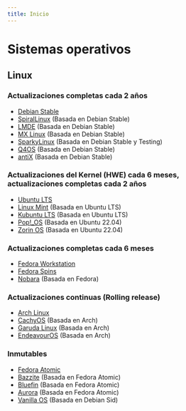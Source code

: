 ```yaml
---
title: Inicio
---
```


# Sistemas operativos

## Linux

### Actualizaciones completas cada 2 años

- [Debian Stable](https://debian.org/)
- [SpiralLinux](https://spirallinux.github.io/) (Basada en Debian Stable)
- [LMDE](https://linuxmint.com/download_lmde.php) (Basada en Debian Stable)
- [MX Linux](https://mxlinux.org/) (Basada en Debian Stable)
- [SparkyLinux](https://sparkylinux.org/) (Basada en Debian Stable y Testing)
- [Q4OS](https://q4os.org/) (Basada en Debian Stable)
- [antiX](https://antixlinux.com/) (Basada en Debian Stable)

### Actualizaciones del Kernel (HWE) cada 6 meses, actualizaciones completas cada 2 años

- [Ubuntu LTS](https://ubuntu.com/desktop)
- [Linux Mint](https://linuxmint.com/) (Basada en Ubuntu LTS)
- [Kubuntu LTS](https://kubuntu.org/) (Basada en Ubuntu LTS)
- [Pop!_OS](https://pop.system76.com/) (Basada en Ubuntu 22.04)
- [Zorin OS](https://zorin.com/os/) (Basada en Ubuntu 22.04)

### Actualizaciones completas cada 6 meses

- [Fedora Workstation](https://fedoraproject.org/workstation/)
- [Fedora Spins](https://fedoraproject.org/spins/)
- [Nobara](https://nobaraproject.org/) (Basada en Fedora)

### Actualizaciones continuas (Rolling release)

- [Arch Linux](https://archlinux.org/)
- [CachyOS](https://cachyos.org/) (Basada en Arch)
- [Garuda Linux](https://garudalinux.org/) (Basada en Arch)
- [EndeavourOS](https://endeavouros.com/) (Basada en Arch)

### Inmutables
- [Fedora Atomic](https://fedoraproject.org/atomic-desktops/)
- [Bazzite](https://bazzite.gg/) (Basada en Fedora Atomic)
- [Bluefin](https://projectbluefin.io/) (Basada en Fedora Atomic)
- [Aurora](https://getaurora.dev/) (Basada en Fedora Atomic)
- [Vanilla OS](https://vanillaos.org/) (Basada en Debian Sid)
